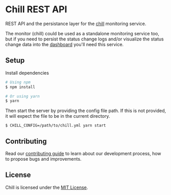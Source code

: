 # Chill REST API

REST API and the persistance layer for the [chill](https://github.com/leapfrogtechnology/chill) monitoring service. 

The monitor (chill) could be used as a standalone monitoring service too, but if you need to persist the status change logs and/or visualize the status change data into the [dashboard](https://github.com/leapfrogtechnology/chill-dashboard) you'll need this service.

## Setup

Install dependencies
```bash
# Using npm
$ npm install

# Or using yarn
$ yarn
```

Then start the server by providing the config file path. If this is not provided, it will expect the file to be in the current directory.
```
$ CHILL_CONFIG=/path/to/chill.yml yarn start
```

## Contributing

Read our [contributing guide](https://github.com/leapfrogtechnology/chill/blob/master/CONTRIBUTING.md) to learn about our development process, how to propose bugs and improvements.

## License

Chill is licensed under the [MIT License](LICENSE.md).
